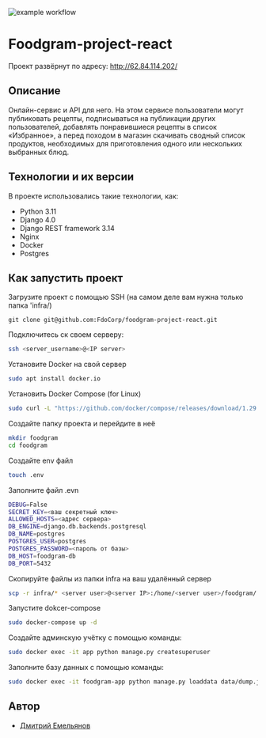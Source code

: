 ![example workflow](https://github.com/FdoCorp/foodgram-project-react/actions/workflows/foodgram_workflow.yml/badge.svg)
# Foodgram-project-react

Проект развёрнут по адресу: http://62.84.114.202/

## Описание

Онлайн-сервис и API для него. На этом сервисе пользователи могут публиковать рецепты, подписываться на 
публикации других пользователей, добавлять понравившиеся рецепты в список «Избранное», а перед походом в магазин
скачивать сводный список продуктов, необходимых для приготовления одного или нескольких выбранных блюд.

## Технологии и их версии
В проекте использовались такие технологии, как:
- Python 3.11
- Django 4.0
- Django REST framework 3.14
- Nginx
- Docker
- Postgres

## Как запустить проект 
Загрузите проект с помощью SSH (на самом деле вам нужна только папка 'infra/)
```commandline
git clone git@github.com:FdoCorp/foodgram-project-react.git
```
Подключитесь ск своем серверу:
```bash
ssh <server_username>@<IP server>
```
Установите Docker на свой сервер

```bash
sudo apt install docker.io
```

Установить Docker Compose (for Linux)
```bash
sudo curl -L "https://github.com/docker/compose/releases/download/1.29.2/docker-compose-$(uname -s)-$(uname -m)" -o /usr/local/bin/docker-compose
```

Создайте папку проекта и перейдите в неё
```bash
mkdir foodgram 
cd foodgram
```

Создайте env файл 
```bash
touch .env
```

Заполните файл .evn
```bash
DEBUG=False
SECRET_KEY=<ваш секретный ключ>
ALLOWED_HOSTS=<адрес сервера>
DB_ENGINE=django.db.backends.postgresql
DB_NAME=postgres
POSTGRES_USER=postgres
POSTGRES_PASSWORD=<пароль от базы>
DB_HOST=foodgram-db
DB_PORT=5432
```

Скопируйте файлы из папки infra на ваш удалённый сервер
```bash
scp -r infra/* <server user>@<server IP>:/home/<server user>/foodgram/
```

Запустите dokcer-compose
```bash
sudo docker-compose up -d
```

Создайте админскую учётку с помощью команды:
```bash
sudo docker exec -it app python manage.py createsuperuser
```

Заполните базу данных с помощью команды:
```bash
sudo docker exec -it foodgram-app python manage.py loaddata data/dump.json
```

## Автор
+ [Дмитрий Емельянов](https://github.com/FdoCorp)